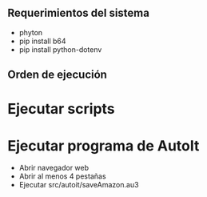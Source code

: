 ## Requerimientos del sistema
- phyton
- pip install b64
- pip install python-dotenv

## Orden de ejecución

# Ejecutar scripts

# Ejecutar programa de AutoIt
- Abrir navegador web
- Abrir al menos 4 pestañas
- Ejecutar src/autoit/saveAmazon.au3